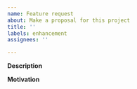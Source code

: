 ```yaml
---
name: Feature request
about: Make a proposal for this project
title: ''
labels: enhancement
assignees: ''

---
```


**Description**
<!-- Describe the feature you'd like. -->

**Motivation**
<!-- Explain why this feature would be useful. -->
